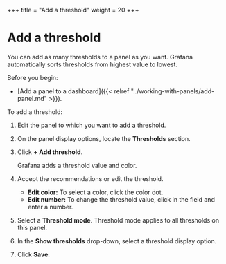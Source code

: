 +++
title = "Add a threshold"
weight = 20
+++

# Add a threshold

You can add as many thresholds to a panel as you want. Grafana automatically sorts thresholds from highest value to lowest.

Before you begin:

- [Add a panel to a dashboard]({{< relref "../working-with-panels/add-panel.md" >}}).

To add a threshold:

1. Edit the panel to which you want to add a threshold.
1. On the panel display options, locate the **Thresholds** section.
1. Click **+ Add threshold**.

   Grafana adds a threshold value and color.

1. Accept the recommendations or edit the threshold.
   - **Edit color:** To select a color, click the color dot.
   - **Edit number:** To change the threshold value, click in the field and enter a number.
1. Select a **Threshold mode**.
   Threshold mode applies to all thresholds on this panel.
1. In the **Show thresholds** drop-down, select a threshold display option.
1. Click **Save**.
